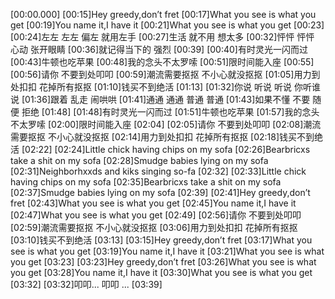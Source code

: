 [00:00.000]
[00:15]Hey greedy,don’t fret
[00:17]What you see is what you get
[00:19]You name it,I have it
[00:21]What you see is what you get
[00:23]
[00:24]左左 左左 偏左 就用左手
[00:27]生活 就不用 想太多
[00:32]怦怦 怦怦 心动 张开眼睛
[00:36]就记得当下的 强烈
[00:39]
[00:40]有时灵光一闪而过
[00:43]牛顿也吃苹果
[00:48]我的念头不太罗嗦
[00:51]限时间能入座
[00:55]
[00:56]请你 不要到处叩叩
[00:59]潮流需要抠抠 不小心就没抠抠
[01:05]用力到处扣扣 花掉所有抠抠
[01:10]钱买不到绝活
[01:13]
[01:32]你说 听说 听说 你听谁说
[01:36]跟着 乱走 闹哄哄
[01:41]通通 通通 普通 普通
[01:43]如果不懂 不要 随便 拒绝
[01:48]
[01:48]有时灵光一闪而过
[01:51]牛顿也吃苹果
[01:57]我的念头不太罗嗦
[02:00]限时间能入座
[02:04]
[02:05]请你 不要到处叩叩
[02:08]潮流需要抠抠 不小心就没抠抠
[02:14]用力到处扣扣 花掉所有抠抠
[02:18]钱买不到绝活
[02:22]
[02:24]Little chick having chips on my sofa
[02:26]Bearbricxs take a shit on my sofa
[02:28]Smudge babies lying on my sofa
[02:31]Neighborhxxds and kiks singing so-fa
[02:32]
[02:33]Little chick having chips on my sofa
[02:35]Bearbricxs take a shit on my sofa
[02:37]Smudge babies lying on my sofa
[02:39]
[02:41]Hey greedy,don’t fret
[02:43]What you see is what you get
[02:45]You name it,I have it
[02:47]What you see is what you get
[02:49]
[02:56]请你 不要到处叩叩
[02:59]潮流需要抠抠 不小心就没抠抠
[03:06]用力到处扣扣 花掉所有抠抠
[03:10]钱买不到绝活
[03:13]
[03:15]Hey greedy,don’t fret
[03:17]What you see is what you get
[03:19]You name it,I have it
[03:21]What you see is what you get
[03:23]
[03:23]Hey greedy,don’t fret
[03:26]What you see is what you get
[03:28]You name it,I have it
[03:30]What you see is what you get
[03:32]
[03:32]叩叩... 叩叩 ...
[03:39]